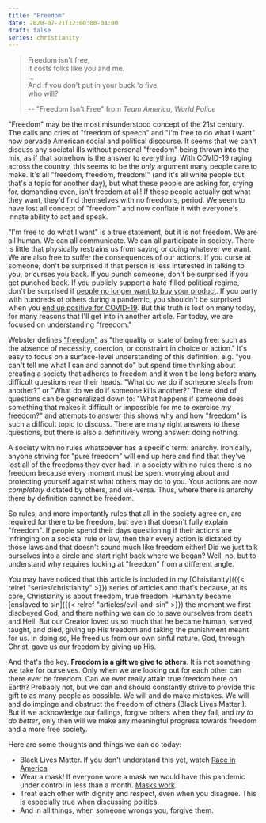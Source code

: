 ```yaml
---
title: "Freedom"
date: 2020-07-21T12:00:00-04:00
draft: false
series: christianity
---
```


> Freedom isn't free,  
> it costs folks like you and me.  
> ...  
> And if you don't put in your buck 'o five,  
> who will?
>
> -- "Freedom Isn't Free" from *Team America, World Police*

"Freedom" may be the most misunderstood concept of the 21st century. The calls and cries of "freedom of speech" and "I'm free to do what I want" now pervade American social and political discourse. It seems that we can't discuss any societal ills without personal "freedom" being thrown into the mix, as if that somehow is the answer to everything. With COVID-19 raging across the country, this seems to be the *only* argument many people care to make. It's all "freedom, freedom, freedom!" (and it's all white people but that's a topic for another day), but what these people are asking for, crying for, demanding even, isn't freedom at all! If these people actually got what they want, they'd find themselves with no freedoms, period. We seem to have lost all concept of "freedom" and now conflate it with everyone's innate ability to act and speak.

"I'm free to do what I want" is a true statement, but it is not freedom. We are all human. We can all communicate. We can all participate in society. There is little that physically restrains us from saying or doing whatever we want. We are also free to suffer the consequences of our actions. If you curse at someone, don't be surprised if that person is less interested in talking to you, or curses you back. If you punch someone, don't be surprised if you get punched back. If you publicly support a hate-filled political regime, don't be surprised if [people no longer want to buy your product](https://www.nbcnews.com/news/latino/latinos-boycotting-goya-say-it-s-not-about-politics-it-n1234052). If you party with hundreds of others during a pandemic, you shouldn't be surprised when you [end up positive for COVID-19](https://www.detroitnews.com/story/news/local/michigan/2020/07/10/several-test-positive-virus-after-torch-lake-july-4-celebration/5418980002/). But this truth is lost on many today, for many reasons that I'll get into in another article. For today, we are focused on understanding "freedom."

Webster defines ["freedom"](https://www.merriam-webster.com/dictionary/freedom) as "the quality or state of being free: such as the absence of necessity, coercion, or constraint in choice or action." It's easy to focus on a surface-level understanding of this definition, e.g. "you can't tell me what I can and cannot do" but spend time thinking about creating a society that adheres to freedom and it won't be long before many difficult questions rear their heads. "What do we do if someone steals from another?" or "What do we do if someone kills another?" These kind of questions can be generalized down to: "What happens if someone does something that makes it difficult or impossible for me to exercise *my* freedom?" and attempts to answer this shows why and how "freedom" is such a difficult topic to discuss. There are many right answers to these questions, but there is also a definitively wrong answer: doing nothing.

A society with no rules whatsoever has a specific term: anarchy. Ironically, anyone striving for "pure freedom" will end up here and find that they've lost all of the freedoms they ever had. In a society with no rules there is no freedom because every moment must be spent worrying about and protecting yourself against what others may do to you. Your actions are now *completely* dictated by others, and vis-versa. Thus, where there is anarchy there by definition cannot be freedom.

So rules, and more importantly rules that all in the society agree on, are required for there to be freedom, but even that doesn't fully explain "freedom". If people spend their days questioning if their actions are infringing on a societal rule or law, then their every action is dictated by those laws and that doesn't sound much like freedom either! Did we just talk ourselves into a circle and start right back where we began? Well, no, but to understand why requires looking at "freedom" from a different angle.

You may have noticed that this article is included in my [Christianity]({{< relref "series/christianity" >}}) series of articles and that's because, at its core, Christianity is about freedom, true freedom. Humanity became [enslaved to sin]({{< relref "articles/evil-and-sin" >}}) the moment we first disobeyed God, and there nothing we can do to save ourselves from death and Hell. But our Creator loved us so much that he became human, served, taught, and died, giving up His freedom and taking the punishment meant for us. In doing so, He freed us from our own sinful nature. God, through Christ, gave us our freedom by giving up His.

And that's the key. **Freedom is a gift we give to others**. It is not something we take for ourselves. Only when we are looking out for each other can there ever be freedom. Can we ever really attain true freedom here on Earth? Probably not, but we can and should constantly strive to provide this gift to as many people as possible. We will and do make mistakes. We will and do impinge and obstruct the freedom of others (Black Lives Matter!). But if we acknowledge our failings, forgive others when they fail, and *try to do better*, only then will we make any meaningful progress towards freedom and a more free society.

Here are some thoughts and things we can do today:

* Black Lives Matter. If you don't understand this yet, watch [Race in America](https://www.youtube.com/watch?v=AGUwcs9qJXY)
* Wear a mask! If everyone wore a mask we would have this pandemic under control in less than a month. [Masks work](https://www.cdc.gov/mmwr/volumes/69/wr/mm6928e2.htm).
* Treat each other with dignity and respect, even when you disagree. This is especially true when discussing politics.
* And in all things, when someone wrongs you, forgive them.
